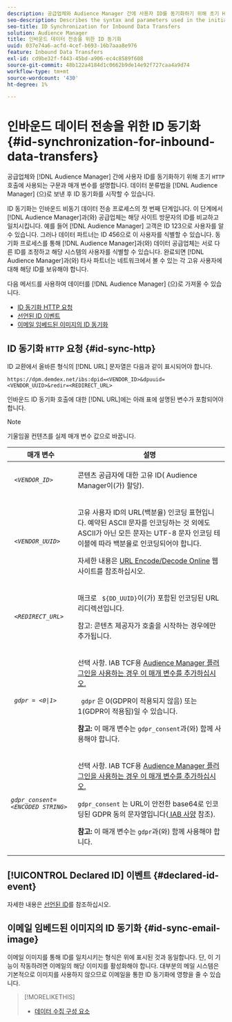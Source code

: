 ```yaml
---
description: 공급업체와 Audience Manager 간에 사용자 ID를 동기화하기 위해 초기 HTTP 호출에 사용되는 구문 및 매개 변수에 대해 설명합니다. ID 동기화는 데이터 분류법을 Audience Manager 로 보낸 후에 시작할 수 있습니다.
seo-description: Describes the syntax and parameters used in the initial HTTP call to synchronize user IDs between a vendor and Audience Manager. ID synchronization can begin after you send your data taxonomy to Audience Manager.
seo-title: ID Synchronization for Inbound Data Transfers
solution: Audience Manager
title: 인바운드 데이터 전송을 위한 ID 동기화
uuid: 037e74a6-acfd-4cef-b693-16b7aaa8e976
feature: Inbound Data Transfers
exl-id: cd9be32f-f443-45bd-a906-ec4c8589f608
source-git-commit: 48b122a4184d1c0662b9de14e92f727caa4a9d74
workflow-type: tm+mt
source-wordcount: '430'
ht-degree: 1%

---
```


# 인바운드 데이터 전송을 위한 ID 동기화 {#id-synchronization-for-inbound-data-transfers}

공급업체와 [!DNL Audience Manager] 간에 사용자 ID를 동기화하기 위해 초기 `HTTP` 호출에 사용되는 구문과 매개 변수를 설명합니다. 데이터 분류법을 [!DNL Audience Manager] (으)로 보낸 후 ID 동기화를 시작할 수 있습니다.

ID 동기화는 인바운드 비동기 데이터 전송 프로세스의 첫 번째 단계입니다. 이 단계에서 [!DNL Audience Manager]과(와) 공급업체는 해당 사이트 방문자의 ID를 비교하고 일치시킵니다. 예를 들어 [!DNL Audience Manager] 고객은 ID 123으로 사용자를 알 수 있습니다. 그러나 데이터 파트너는 ID 456으로 이 사용자를 식별할 수 있습니다. 동기화 프로세스를 통해 [!DNL Audience Manager]과(와) 데이터 공급업체는 서로 다른 ID를 조정하고 해당 시스템의 사용자를 식별할 수 있습니다. 완료되면 [!DNL Audience Manager]과(와) 타사 파트너는 네트워크에서 볼 수 있는 각 고유 사용자에 대해 해당 ID를 보유해야 합니다.

다음 메서드를 사용하여 데이터를 [!DNL Audience Manager] (으)로 가져올 수 있습니다.

* [ID 동기화 HTTP 요청](../../../integration/sending-audience-data/batch-data-transfer-explained/id-sync-http.md#id-sync-http)
* [선언된 ID 이벤트](../../../integration/sending-audience-data/batch-data-transfer-explained/id-sync-http.md#declared-id-event)
* [이메일 임베드된 이미지의 ID 동기화](../../../integration/sending-audience-data/batch-data-transfer-explained/id-sync-http.md#id-sync-email-image)

## ID 동기화 `HTTP` 요청 {#id-sync-http}

ID 교환에서 올바른 형식의 [!DNL URL] 문자열은 다음과 같이 표시되어야 합니다.

```
https://dpm.demdex.net/ibs:dpid=<VENDOR_ID>&dpuuid=<VENDOR_UUID>&redir=<REDIRECT_URL>
```

인바운드 ID 동기화 호출에 대한 [!DNL URL]에는 아래 표에 설명된 변수가 포함되어야 합니다.

>[!NOTE]
>
>기울임꼴 컨텐츠를 실제 매개 변수 값으로 바꿉니다.

<table id="table_EB9F4246E2A34ABB8ED06EA458EB186F"> 
 <thead> 
  <tr> 
   <th colname="col1" class="entry"> 매개 변수 </th> 
   <th colname="col2" class="entry"> 설명 </th> 
  </tr> 
 </thead>
 <tbody> 
  <tr> 
   <td colname="col1"> <code> <i>&lt;VENDOR_ID&gt;</i> </code> </td> 
   <td colname="col2"> <p>콘텐츠 공급자에 대한 고유 ID(<span class="keyword"> Audience Manager</span>이(가) 할당). </p> </td> 
  </tr> 
  <tr> 
   <td colname="col1"> <code> <i>&lt;VENDOR_UUID&gt;</i> </code> </td> 
   <td colname="col2"> <p>고유 사용자 ID의 URL(백분율) 인코딩 표현입니다. 예약된 ASCII 문자를 인코딩하는 것 외에도 ASCII가 아닌 모든 문자는 UTF-8 문자 인코딩 테이블에 따라 백분율로 인코딩되어야 합니다. </p> <p>자세한 내용은 <a href="https://www.url-encode-decode.com" format="http" scope="external"> URL Encode/Decode Online</a> 웹 사이트를 참조하십시오. </p> </td> 
  </tr> 
  <tr> 
   <td colname="col1"> <code> <i>&lt;REDIRECT_URL&gt;</i> </code> </td> 
   <td colname="col2"> <p>매크로 <code> ${DD_UUID}</code>이(가) 포함된 인코딩된 URL 리디렉션입니다. </p> <p>참고: 콘텐츠 제공자가 호출을 시작하는 경우에만 추가됩니다. </p> </td> 
  </tr> 
  <tr> 
   <td colname="col1"> <code> <i>gdpr = &lt;0|1&gt;</i> </code> </td> 
   <td colname="col2"> <p>선택 사항. IAB TCF용 <a href="../../../overview/data-security-and-privacy/aam-iab-plugin.md">Audience Manager 플러그인을 사용하는 경우 이 매개 변수를 추가하십시오.</a></p> <p><code> gdpr</code> 은 0(GDPR이 적용되지 않음) 또는 1(GDPR이 적용됨)일 수 있습니다. </p> <p> <b>참고:</b> 이 매개 변수는 <code>gdpr_consent</code>과(와) 함께 사용해야 합니다.</p></td> 
  </tr> 
  <tr> 
   <td colname="col1"> <code><i>gdpr_consent=&lt;ENCODED STRING&gt;</i> </code> </td> 
   <td colname="col2"> <p>선택 사항. IAB TCF용 <a href="../../../overview/data-security-and-privacy/aam-iab-plugin.md">Audience Manager 플러그인을 사용하는 경우 이 매개 변수를 추가하십시오.</a></p> <p><code>gdpr_consent</code> 는 URL이 안전한 base64로 인코딩된 GDPR 동의 문자열입니다(<a href="https://github.com/InteractiveAdvertisingBureau/GDPR-Transparency-and-Consent-Framework/blob/master/URL-based%20Consent%20Passing_%20Framework%20Guidance.md#specifications" format="http" scope="external"> IAB 사양</a> 참조). </p> <p> <b>참고:</b> 이 매개 변수는 <code>gdpr</code>과(와) 함께 사용해야 합니다.</p> </td> 
  </tr> 
 </tbody> 
</table>

## [!UICONTROL Declared ID] 이벤트 {#declared-id-event}

자세한 내용은 [선언된 ID](../../../features/declared-ids.md)를 참조하십시오.

## 이메일 임베드된 이미지의 ID 동기화 {#id-sync-email-image}

이메일 이미지를 통해 ID를 일치시키는 형식은 위에 표시된 것과 동일합니다. 단, 이 기능이 작동하려면 이메일의 해당 이미지를 활성화해야 합니다. 대부분의 메일 시스템은 기본적으로 이미지를 사용하지 않으므로 이메일을 통한 ID 동기화에 영향을 줄 수 있습니다.

>[!MORELIKETHIS]
>
>* [데이터 수집 구성 요소](../../../reference/system-components/components-data-collection.md)
